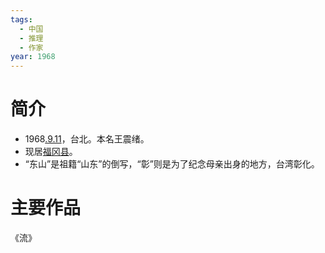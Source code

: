 ```yaml
---
tags:
  - 中国
  - 推理
  - 作家
year: 1968
---
```

# 简介

- 1968[.9.11](2024-09-11.md)，台北。本名王震绪。
- 现居[福冈县](福冈县.md)。
- “东山”是祖籍“山东”的倒写，“彰”则是为了纪念母亲出身的地方，台湾彰化。
# 主要作品

《流》